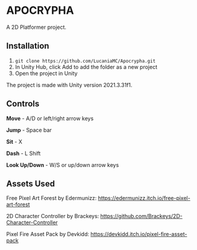 # APOCRYPHA

A 2D Platformer project.

## Installation

1. `git clone https://github.com/LucaniaMC/Apocrypha.git`
2. In Unity Hub, click Add to add the folder as a new project
3. Open the project in Unity

The project is made with Unity version 2021.3.31f1.

## Controls

**Move** - A/D or left/right arrow keys

**Jump** - Space bar

**Sit** - X

**Dash** - L Shift

**Look Up/Down** - W/S or up/down arrow keys

## Assets Used

Free Pixel Art Forest by Edermunizz: https://edermunizz.itch.io/free-pixel-art-forest

2D Character Controller by Brackeys: https://github.com/Brackeys/2D-Character-Controller

Pixel Fire Asset Pack by Devkidd: https://devkidd.itch.io/pixel-fire-asset-pack
